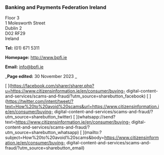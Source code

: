 ###  Banking and Payments Federation Ireland

Floor 3  
1 Molesworth Street  
Dublin 2  
D02 RF29  
Ireland

**Tel:** (01) 671 5311

**Homepage:** [ http://www.bpfi.ie ](http://www.bpfi.ie)

**Email:** [ info@bpfi.ie ](mailto:info@bpfi.ie)

_**Page edited:** 30 November 2023 _

[
](https://facebook.com/sharer/sharer.php?u=https://www.citizensinformation.ie/en/consumer/buying-
digital-content-and-services/scams-and-fraud/?utm_source=sharebutton_facebook)
[
](https://twitter.com/intent/tweet/?text=How%20to%20avoid%20scams&url=https://www.citizensinformation.ie/en/consumer/buying-
digital-content-and-services/scams-and-fraud/?utm_source=sharebutton_twitter)
[
](whatsapp://send?text=https://www.citizensinformation.ie/en/consumer/buying-
digital-content-and-services/scams-and-fraud/?utm_source=sharebutton_whatsapp)
[
](mailto:?subject=How%20to%20avoid%20scams&body=https://www.citizensinformation.ie/en/consumer/buying-
digital-content-and-services/scams-and-fraud/?utm_source=sharebutton_email) [
](javascript:void\(0\))
